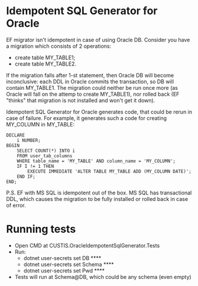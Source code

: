 # Idempotent SQL Generator for Oracle

EF migrator isn't idempotent in case of using Oracle DB. Consider you have a migration which consists of 2 operations:
* create table MY_TABLE1;
* create table MY_TABLE2.

If the migration falls after 1-st statement, then Oracle DB will become inconclusive:
each DDL in Oracle commits the transaction, so DB will contain MY_TABLE1.
The migration could neither be run once more (as Oracle will fall on the attemp to create MY_TABLE1),
nor rolled back (EF "thinks" that migration is not installed and won't get it down).

Idempotent SQL Generator for Oracle generates code, that could be rerun in case of failure. 
For example, it generates such a code for creating MY_COLUMN in MY_TABLE:

    DECLARE
        i NUMBER;
    BEGIN
        SELECT COUNT(*) INTO i
        FROM user_tab_columns
        WHERE table_name = 'MY_TABLE' AND column_name = 'MY_COLUMN';
        IF I != 1 THEN
            EXECUTE IMMEDIATE 'ALTER TABLE MY_TABLE ADD (MY_COLUMN DATE)';  
        END IF;       
    END;

P.S. EF with MS SQL is idempotent out of the box. 
MS SQL has transactional DDL, which causes the migration to be fully installed or rolled back in case of error.

# Running tests
* Open CMD at CUSTIS.OracleIdempotentSqlGenerator.Tests
* Run:
  * dotnet user-secrets set DB ****
  * dotnet user-secrets set Schema ****
  * dotnet user-secrets set Pwd ****    
* Tests will run at Schema@DB, which could be any schema (even empty)
